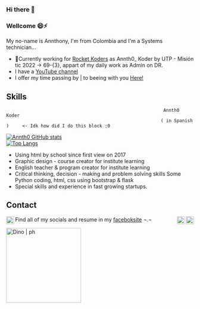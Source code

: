 ### Hi there 👋

### Wellcome 😄⚡
My no-name is Annthony, I'm from Colombia and I'm a Systems technician...
* 🔭Currently working for [Rocket Koders](https://github.com/Annth0/RocketKoders01) as Annth0_ Koder by UTP - Misión tic 2022 -> 69-{3}, appart of my daily work as Admin on DR.
* I have a [YouTube channel](https://youtube.com/)
* I offer my time passing by | to beeing with you [Here!](https://api.whatsapp.com/send?phone=+573125953139&text=Hey!%20I%20have%20seen%20your%20GitHub%20Link.%20Let's%20talk%20together!)

## Skills
                                                               Annth0 Koder
                                                              ( in Spanish )     <- Idk how did I do this block :0

[![Annth0 GitHub stats](https://github-readme-stats.vercel.app/api?username=annth0&theme=dark&layout=compact)](https://github.com/anuraghazra/github-readme-stats)
<br>
[![Top Langs](https://github-readme-stats.vercel.app/api/top-langs/?username=annth0&theme=dark&layout=compact)](https://github.com/anuraghazra/github-readme-stats)




* Using html by school since first view on 2017
* Graphic design - course creator for institute learning
* English teacher & program creator for institute learning
* Critical thinking, decision - making and problem solving skills
  Some Python coding, html, css using bootstrap & flask
* Special skills and experience in fast growing startups.

## Contact
Find all of my socials and resume in my [faceboksite]( https://facebook.com/PanPaLucho )
¬.¬
<a href="https://facebook.com/PanPaLucho" target="_blank">
  <img align="right" alt="icon | fb"  width="21px" src="https://cdn-icons-png.flaticon.com/512/1384/1384005.png">
</a>
<a target="_blank" href="https://api.whatsapp.com/send?phone=+573125953139&text=Hey!%20I%20have%20seen%20your%20GitHub%20Link.%20Let's%20talk%20together!">
  <img align="right" alt="icon | wp"  width="21px" src="https://cdn-icons-png.flaticon.com/512/733/733641.png">
</a>
<a ref="tel:+573125953239" target="_blank">
<img align="left" alt="icon | ph"  width="21px" src="https://cdn-icons-png.flaticon.com/512/950/950311.png">
</a><br>

<a><img align="center" alt="Dino | ph"  width="201px" src="https://raw.githubusercontent.com/hackclub/dinosaurs/Anntho/Annth0_Annth0Dino.png"></a><br>
